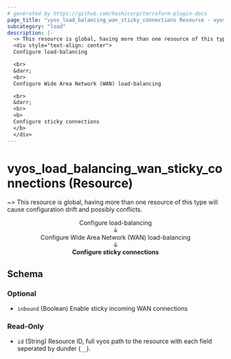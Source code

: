 ```yaml
---
# generated by https://github.com/hashicorp/terraform-plugin-docs
page_title: "vyos_load_balancing_wan_sticky_connections Resource - vyos"
subcategory: "load"
description: |-
  ~> This resource is global, having more than one resource of this type will cause configuration drift and possibly conflicts.
  <div style="text-align: center">
  Configure load-balancing

  <br>
  &darr;
  <br>
  Configure Wide Area Network (WAN) load-balancing

  <br>
  &darr;
  <br>
  <b>
  Configure sticky connections
  </b>
  </div>
---
```


# vyos_load_balancing_wan_sticky_connections (Resource)

~> This resource is global, having more than one resource of this type will cause configuration drift and possibly conflicts.

<div style="text-align: center">
Configure load-balancing

<br>
&darr;
<br>
Configure Wide Area Network (WAN) load-balancing

<br>
&darr;
<br>
<b>
Configure sticky connections
</b>
</div>



<!-- schema generated by tfplugindocs -->
## Schema

### Optional

- `inbound` (Boolean) Enable sticky incoming WAN connections

### Read-Only

- `id` (String) Resource ID, full vyos path to the resource with each field seperated by dunder (`__`).
